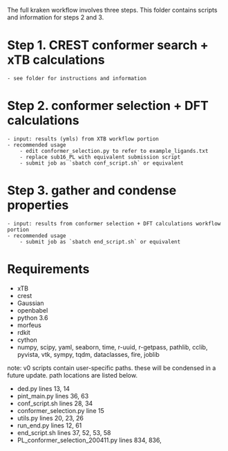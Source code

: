 The full kraken workflow involves three steps. This folder contains scripts and information for steps 2 and 3. 
# Step 1. CREST conformer search + xTB calculations
	- see folder for instructions and information

# Step 2. conformer selection + DFT calculations
	- input: results (ymls) from XTB workflow portion
	- recommended usage
		- edit conformer_selection.py to refer to example_ligands.txt
		- replace sub16_PL with equivalent submission script
		- submit job as `sbatch conf_script.sh` or equivalent

# Step 3. gather and condense properties 
	- input: results from conformer selection + DFT calculations workflow portion
	- recommended usage
		- submit job as `sbatch end_script.sh` or equivalent 

	
# Requirements
- xTB
- crest
- Gaussian
- openbabel
- python 3.6
- morfeus
- rdkit
- cython
- numpy, scipy, yaml, seaborn, time, r-uuid, r-getpass, pathlib, cclib, pyvista, vtk, sympy, tqdm, dataclasses, fire, joblib


note: v0 scripts contain user-specific paths. these will be condensed in a future update. path locations are listed below. 
- ded.py							              lines 13, 14
- pint_main.py						          lines 36, 63
- conf_script.sh 					          lines 28, 34
- conformer_selection.py		      	line  15
- utils.py							            lines 20, 23, 26
- run_end.py						            lines 12, 61
- end_script.sh						          lines 37, 52, 53, 58
- PL_conformer_selection_200411.py	lines 834, 836, 
